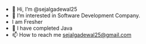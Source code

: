 - 👋 Hi, I’m @sejalgadewal25
- 👀  I’m interested in Software Development Company.
-    I  am Fresher  
-  🌱 I have completed Java 
- 📫 How to reach me  sejalgadewal25@gmail.com

<!---
sejalgadewal25/sejalgadewal25 is a ✨ special ✨ repository because its `README.md` (this file) appears on your GitHub profile.
You can click the Preview link to take a look at your changes.
--->
